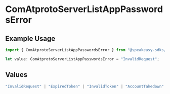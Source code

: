 # ComAtprotoServerListAppPasswordsError

## Example Usage

```typescript
import { ComAtprotoServerListAppPasswordsError } from "@speakeasy-sdks/bluesky/models/errors";

let value: ComAtprotoServerListAppPasswordsError = "InvalidRequest";
```

## Values

```typescript
"InvalidRequest" | "ExpiredToken" | "InvalidToken" | "AccountTakedown"
```